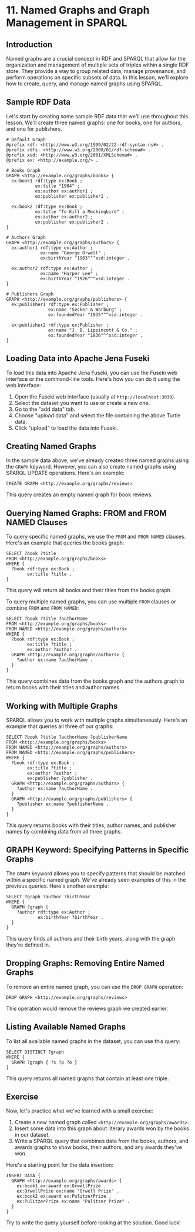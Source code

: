 # 11. Named Graphs and Graph Management in SPARQL

## Introduction

Named graphs are a crucial concept in RDF and SPARQL that allow for the organization and management of multiple sets of triples within a single RDF store. They provide a way to group related data, manage provenance, and perform operations on specific subsets of data. In this lesson, we'll explore how to create, query, and manage named graphs using SPARQL.

## Sample RDF Data

Let's start by creating some sample RDF data that we'll use throughout this lesson. We'll create three named graphs: one for books, one for authors, and one for publishers.

```turtle
# Default Graph
@prefix rdf: <http://www.w3.org/1999/02/22-rdf-syntax-ns#> .
@prefix rdfs: <http://www.w3.org/2000/01/rdf-schema#> .
@prefix xsd: <http://www.w3.org/2001/XMLSchema#> .
@prefix ex: <http://example.org/> .

# Books Graph
GRAPH <http://example.org/graphs/books> {
  ex:book1 rdf:type ex:Book ;
           ex:title "1984" ;
           ex:author ex:author1 ;
           ex:publisher ex:publisher1 .

  ex:book2 rdf:type ex:Book ;
           ex:title "To Kill a Mockingbird" ;
           ex:author ex:author2 ;
           ex:publisher ex:publisher2 .
}

# Authors Graph
GRAPH <http://example.org/graphs/authors> {
  ex:author1 rdf:type ex:Author ;
             ex:name "George Orwell" ;
             ex:birthYear "1903"^^xsd:integer .

  ex:author2 rdf:type ex:Author ;
             ex:name "Harper Lee" ;
             ex:birthYear "1926"^^xsd:integer .
}

# Publishers Graph
GRAPH <http://example.org/graphs/publishers> {
  ex:publisher1 rdf:type ex:Publisher ;
                ex:name "Secker & Warburg" ;
                ex:foundedYear "1935"^^xsd:integer .

  ex:publisher2 rdf:type ex:Publisher ;
                ex:name "J. B. Lippincott & Co." ;
                ex:foundedYear "1836"^^xsd:integer .
}
```

## Loading Data into Apache Jena Fuseki

To load this data into Apache Jena Fuseki, you can use the Fuseki web interface or the command-line tools. Here's how you can do it using the web interface:

1. Open the Fuseki web interface (usually at `http://localhost:3030`).
2. Select the dataset you want to use or create a new one.
3. Go to the "add data" tab.
4. Choose "upload data" and select the file containing the above Turtle data.
5. Click "upload" to load the data into Fuseki.

## Creating Named Graphs

In the sample data above, we've already created three named graphs using the `GRAPH` keyword. However, you can also create named graphs using SPARQL UPDATE operations. Here's an example:

```sparql
CREATE GRAPH <http://example.org/graphs/reviews>
```

This query creates an empty named graph for book reviews.

## Querying Named Graphs: FROM and FROM NAMED Clauses

To query specific named graphs, we use the `FROM` and `FROM NAMED` clauses. Here's an example that queries the books graph:

```sparql
SELECT ?book ?title
FROM <http://example.org/graphs/books>
WHERE {
  ?book rdf:type ex:Book ;
        ex:title ?title .
}
```

This query will return all books and their titles from the books graph.

To query multiple named graphs, you can use multiple `FROM` clauses or combine `FROM` and `FROM NAMED`:

```sparql
SELECT ?book ?title ?authorName
FROM <http://example.org/graphs/books>
FROM NAMED <http://example.org/graphs/authors>
WHERE {
  ?book rdf:type ex:Book ;
        ex:title ?title ;
        ex:author ?author .
  GRAPH <http://example.org/graphs/authors> {
    ?author ex:name ?authorName .
  }
}
```

This query combines data from the books graph and the authors graph to return books with their titles and author names.

## Working with Multiple Graphs

SPARQL allows you to work with multiple graphs simultaneously. Here's an example that queries all three of our graphs:

```sparql
SELECT ?book ?title ?authorName ?publisherName
FROM <http://example.org/graphs/books>
FROM NAMED <http://example.org/graphs/authors>
FROM NAMED <http://example.org/graphs/publishers>
WHERE {
  ?book rdf:type ex:Book ;
        ex:title ?title ;
        ex:author ?author ;
        ex:publisher ?publisher .
  GRAPH <http://example.org/graphs/authors> {
    ?author ex:name ?authorName .
  }
  GRAPH <http://example.org/graphs/publishers> {
    ?publisher ex:name ?publisherName .
  }
}
```

This query returns books with their titles, author names, and publisher names by combining data from all three graphs.

## GRAPH Keyword: Specifying Patterns in Specific Graphs

The `GRAPH` keyword allows you to specify patterns that should be matched within a specific named graph. We've already seen examples of this in the previous queries. Here's another example:

```sparql
SELECT ?graph ?author ?birthYear
WHERE {
  GRAPH ?graph {
    ?author rdf:type ex:Author ;
            ex:birthYear ?birthYear .
  }
}
```

This query finds all authors and their birth years, along with the graph they're defined in.

## Dropping Graphs: Removing Entire Named Graphs

To remove an entire named graph, you can use the `DROP GRAPH` operation:

```sparql
DROP GRAPH <http://example.org/graphs/reviews>
```

This operation would remove the reviews graph we created earlier.

## Listing Available Named Graphs

To list all available named graphs in the dataset, you can use this query:

```sparql
SELECT DISTINCT ?graph
WHERE {
  GRAPH ?graph { ?s ?p ?o }
}
```

This query returns all named graphs that contain at least one triple.

## Exercise

Now, let's practice what we've learned with a small exercise:

1. Create a new named graph called `<http://example.org/graphs/awards>`.
2. Insert some data into this graph about literary awards won by the books in our dataset.
3. Write a SPARQL query that combines data from the books, authors, and awards graphs to show books, their authors, and any awards they've won.

Here's a starting point for the data insertion:

```sparql
INSERT DATA {
  GRAPH <http://example.org/graphs/awards> {
    ex:book1 ex:award ex:OrwellPrize .
    ex:OrwellPrize ex:name "Orwell Prize" .
    ex:book2 ex:award ex:PulitzerPrize .
    ex:PulitzerPrize ex:name "Pulitzer Prize" .
  }
}
```

Try to write the query yourself before looking at the solution. Good luck!